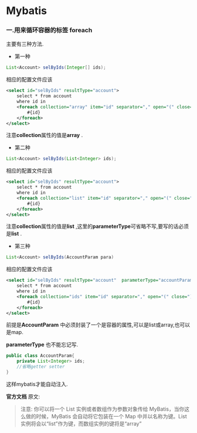 # Mybatis

### 一.用来循环容器的标签 foreach

主要有三种方法.

* 第一种

```java
List<Account> selByIds(Integer[] ids);
```

相应的配置文件应该

```xml
<select id="selByIds" resultType="account">
    select * from account
    where id in
    <foreach collection="array" item="id" separator="," open="(" close=")">
        #{id}
    </foreach>
</select>
```

注意**collection**属性的值是**array** .

* 第二种

```java
List<Account> selByIds(List<Integer> ids);
```

相应的配置文件应该

```xml
<select id="selByIds" resultType="account">
    select * from account
    where id in
    <foreach collection="list" item="id" separator="," open="(" close=")">
        #{id}
    </foreach>
</select>
```

注意**collection**属性的值是**list** ,这里的**parameterType**可省略不写,要写的话必须是**list** .

* 第三种

```java
List<Account> selByIds(AccountParam para)
```

相应的配置文件应该

```xml
<select id="selByIds" resultType="account"  parameterType="accountParam">
    select * from account
    where id in
    <foreach collection="ids" item="id" separator="," open="(" close=")">
        #{id}
    </foreach>
</select>
```

前提是**AccountParam** 中必须封装了一个是容器的属性,可以是list或array,也可以是map.   

 **parameterType** 也不能忘记写.

```java
public class AccountParam{
    private List<Integer> ids;
    //省略getter setter
}
```

这样mybatis才能自动注入.



**官方文档** 原文:

> 注意: 你可以将一个 List 实例或者数组作为参数对象传给 MyBatis，当你这么做的时候，MyBatis 会自动将它包装在一个 Map 中并以名称为键。List 实例将会以“list”作为键，而数组实例的键将是“array”

